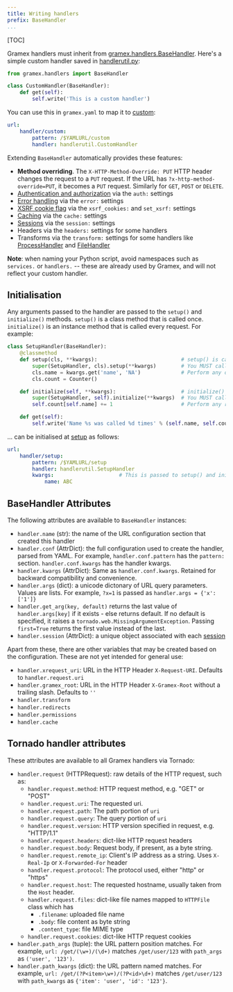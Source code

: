```yaml
---
title: Writing handlers
prefix: BaseHandler
...
```


[TOC]

Gramex handlers must inherit from [gramex.handlers.BaseHandler][basehandler]. Here's a simple custom handler saved in [handlerutil.py](handlerutil.py):

```python
from gramex.handlers import BaseHandler

class CustomHandler(BaseHandler):
    def get(self):
        self.write('This is a custom handler')
```

You can use this in `gramex.yaml` to map it to [custom](custom):

```yaml
url:
    handler/custom:
        pattern: /$YAMLURL/custom
        handler: handlerutil.CustomHandler
```

Extending `BaseHandler` automatically provides these features:

- **Method overriding**. The `X-HTTP-Method-Override: PUT` HTTP header changes
  the request to a `PUT` request. If the URL has `?x-http-method-override=PUT`,
  it becomes a `PUT` request. Similarly for `GET`, `POST` or `DELETE`.
- [Authentication and authorization](../auth/) via the `auth:` settings
- [Error handling](../config/#error-handlers) via the `error:` settings
- [XSRF cookie flag](../filehandler/#xsrf) via the `xsrf_cookies:` and `set_xsrf:` settings
- [Caching](../cache/) via the `cache:` settings
- [Sessions](../auth/) via the `session:` settings
- Headers via the `headers:` settings for some handlers
- Transforms via the `transform:` settings for some handlers like
  [ProcessHandler](../processhandler/) and [FileHandler](../filehandler/)

**Note**: when naming your Python script, avoid namespaces such as `services.` or
`handlers.` -- these are already used by Gramex, and will not reflect your custom
handler.


## Initialisation

Any arguments passed to the handler are passed to the `setup()` and
`initialize()` methods. `setup()` is a class method that is called once.
`initialize()` is an instance method that is called every request. For example:

```python
class SetupHandler(BaseHandler):
    @classmethod
    def setup(cls, **kwargs):                           # setup() is called
        super(SetupHandler, cls).setup(**kwargs)        # You MUST call the BaseHandler setup
        cls.name = kwargs.get('name', 'NA')             # Perform any one-time setup here
        cls.count = Counter()

    def initialize(self, **kwargs):                     # initialize() is called with the same kwargs
        super(SetupHandler, self).initialize(**kwargs)  # You MUST call the BaseHandler initialize
        self.count[self.name] += 1                      # Perform any recurring operations here

    def get(self):
        self.write('Name %s was called %d times' % (self.name, self.count[self.name]))
```

... can be initialised at [setup](setup) as follows:

```yaml
url:
    handler/setup:
        pattern: /$YAMLURL/setup
        handler: handlerutil.SetupHandler
        kwargs:                     # This is passed to setup() and initialize() as **kwargs
            name: ABC
```


## BaseHandler Attributes

The following attributes are available to `BaseHandler` instances:

- `handler.name` (str): the name of the URL configuration section that created this handler
- `handler.conf` (AttrDict): the full configuration used to create the handler,
  parsed from YAML. For example, `handler.conf.pattern` has the `pattern:`
  section. `handler.conf.kwargs` has the handler kwargs.
- `handler.kwargs` (AttrDict): Same as `handler.conf.kwargs`. Retained for
  backward compatibility and convenience.
- `handler.args` (dict): a unicode dictonary of URL query parameters. Values are
  lists. For example, `?x=1` is passed as `handler.args = {'x': ['1']}`
- `handler.get_arg(key, default)` returns the last value of `handler.args[key]`
  if it exists - else returns default. If no default is specified, it raises a
  `tornado.web.MissingArgumentException`. Passing `first=True` returns the
  first value instead of the last.
- `handler.session` (AttrDict): a unique object associated with each [session](../auth/)

Apart from these, there are other variables that may be created based on the
configuration. These are not yet intended for general use:

- `handler.xrequest_uri`: URL in the HTTP Header `X-Request-URI`. Defaults to `handler.request.uri`
- `handler.gramex_root`: URL in the HTTP Header `X-Gramex-Root` without a trailing slash. Defaults to `''`
- `handler.transform`
- `handler.redirects`
- `handler.permissions`
- `handler.cache`

[basehandler]: https://learn.gramener.com/gramex/gramex.handlers.html#gramex.handlers.BaseHandler

## Tornado handler attributes

These attributes are available to all Gramex handlers via Tornado:

- `handler.request` (HTTPRequest): raw details of the HTTP request, such as:
  - `handler.request.method`: HTTP request method, e.g. "GET" or "POST"
  - `handler.request.uri`: The requested uri.
  - `handler.request.path`: The path portion of `uri`
  - `handler.request.query`: The query portion of `uri`
  - `handler.request.version`: HTTP version specified in request, e.g. "HTTP/1.1"
  - `handler.request.headers`: dict-like HTTP request headers
  - `handler.request.body`: Request body, if present, as a byte string.
  - `handler.request.remote_ip`: Client's IP address as a string. Uses `X-Real-Ip` or `X-Forwarded-For` header
  - `handler.request.protocol`: The protocol used, either "http" or "https"
  - `handler.request.host`: The requested hostname, usually taken from the ``Host`` header.
  - `handler.request.files`: dict-like file names mapped to `HTTPFile` class which has
    - `.filename`: uploaded file name
    - `.body`: file content as byte string
    - `.content_type`: file MIME type
  - `handler.request.cookies`: dict-like HTTP request cookies
- `handler.path_args` (tuple): the URL pattern position matches. For example,
  `url: /get/(\w+)/(\d+)` matches `/get/user/123`
  with `path_args` as `('user', '123')`.
- `handler.path_kwargs` (dict): the URL pattern named matches. For example,
  `url: /get/(?P<item>\w+)/(?P<id>\d+)` matches `/get/user/123`
  with `path_kwargs` as `{'item': 'user', 'id': '123'}`.
